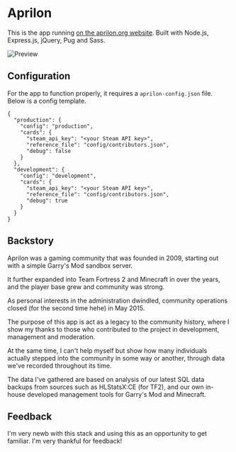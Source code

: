# Aprilon

This is the app running [on the aprilon.org website](https://aprilon.org). Built with Node.js, Express.js, jQuery, Pug and Sass.

![Preview](https://i.imgur.com/DKgk7Kx.jpeg)

## Configuration

For the app to function properly, it requires a ```aprilon-config.json``` file. Below is a config template.

```
{
  "production": {
    "config": "production",
    "cards": {
      "steam_api_key": "<your Steam API key>",
      "reference_file": "config/contributors.json",
      "debug": false
    }
  },
  "development": {
    "config": "development",
    "cards": {
      "steam_api_key": "<your Steam API key>",
      "reference_file": "config/contributors.json",
      "debug": true
    }
  }
}
```

## Backstory

Aprilon was a gaming community that was founded in 2009, starting out with a simple Garry's Mod
sandbox server.

It further expanded into Team Fortress 2 and Minecraft in over the years, and the player base grew and community was strong.

As personal interests in the administration dwindled, community operations closed (for the second time hehe) in May 2015.

The purpose of this app is act as a legacy to the community history, where I show my thanks to those who contributed to the project in development, management and moderation.

At the same time, I can't help myself but show how many individuals actually stepped into the community in some way or another, through data we've recorded throughout its time.

The data I've gathered are based on analysis of our latest SQL data backups from sources such as HLStatsX:CE (for TF2), and our own in-house developed management tools for Garry's Mod and Minecraft.

## Feedback

I'm very newb with this stack and using this as an opportunity to get familiar. I'm very thankful for feedback!
